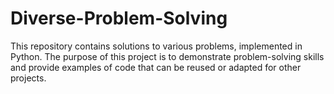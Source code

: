 # Diverse-Problem-Solving
This repository contains solutions to various problems, implemented in Python. The purpose of this project is to demonstrate problem-solving skills and provide examples of code that can be reused or adapted for other projects.
